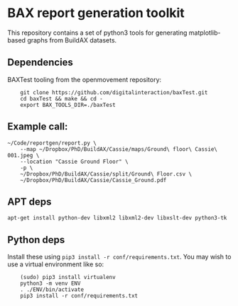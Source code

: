 # BAX report generation toolkit

This repository contains a set of python3 tools for generating matplotlib-based
graphs from BuildAX datasets.

## Dependencies
BAXTest tooling from the openmovement repository:

```
    git clone https://github.com/digitalinteraction/baxTest.git
    cd baxTest && make && cd -
    export BAX_TOOLS_DIR=./baxTest
```

## Example call:
```
~/Code/reportgen/report.py \
	--map ~/Dropbox/PhD/BuildAX/Cassie/maps/Ground\ floor\ Cassie\ 001.jpeg \
	--location "Cassie Ground Floor" \
    -p \
    ~/Dropbox/PhD/BuildAX/Cassie/split/Ground\ Floor.csv \
    ~/Dropbox/PhD/BuildAX/Cassie/Cassie_Ground.pdf
```

## APT deps
`apt-get install python-dev libxml2 libxml2-dev libxslt-dev python3-tk`

## Python deps
Install these using `pip3 install -r conf/requirements.txt`. You may wish to
use a virtual environment like so:

```
    (sudo) pip3 install virtualenv
    python3 -m venv ENV
    . ./ENV/bin/activate
    pip3 install -r conf/requirements.txt
```

